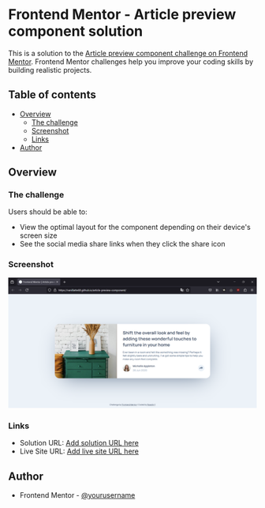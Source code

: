 # Frontend Mentor - Article preview component solution

This is a solution to the [Article preview component challenge on Frontend Mentor](https://www.frontendmentor.io/challenges/article-preview-component-dYBN_pYFT). Frontend Mentor challenges help you improve your coding skills by building realistic projects.

## Table of contents

- [Overview](#overview)
  - [The challenge](#the-challenge)
  - [Screenshot](#screenshot)
  - [Links](#links)
- [Author](#author)

## Overview

### The challenge

Users should be able to:

- View the optimal layout for the component depending on their device's screen size
- See the social media share links when they click the share icon

### Screenshot

![](./screenshot.png)

### Links

- Solution URL: [Add solution URL here](https://www.frontendmentor.io/solutions/article-preview-component-html-css-qJFM5u9NrF)
- Live Site URL: [Add live site URL here](https://vanillatte68.github.io/article-preview-component/)

## Author

- Frontend Mentor - [@yourusername](https://www.frontendmentor.io/profile/Vanillatte68)
